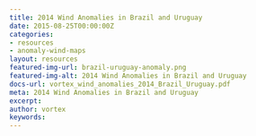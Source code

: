 ```yaml
---
title: 2014 Wind Anomalies in Brazil and Uruguay
date: 2015-08-25T00:00:00Z
categories:
- resources
- anomaly-wind-maps
layout: resources
featured-img-url: brazil-uruguay-anomaly.png
featured-img-alt: 2014 Wind Anomalies in Brazil and Uruguay
docs-url: vortex_wind_anomalies_2014_Brazil_Uruguay.pdf
meta: 2014 Wind Anomalies in Brazil and Uruguay
excerpt: 
author: vortex
keywords: 
---
```


